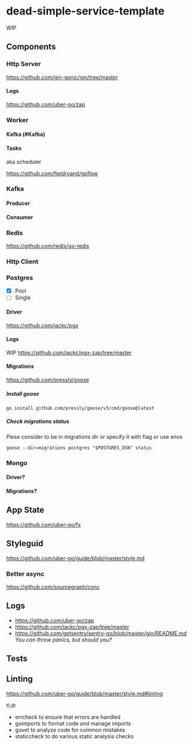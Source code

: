 # dead-simple-service-template
WIP

## Components

### Http Server

https://github.com/gin-gonic/gin/tree/master

#### Logs

https://github.com/uber-go/zap

### Worker

#### Kafka (#Kafka)

#### Tasks

aka scheduler

https://github.com/fieldryand/goflow

### Kafka

#### Producer

#### Consumer

### Redis

https://github.com/redis/go-redis

### Http Client

### Postgres
- [x] Pool
- [ ] Single

#### Driver

https://github.com/jackc/pgx

#### Logs
WIP
https://github.com/jackc/pgx-zap/tree/master

#### Migrations

<!-- https://github.com/ariga/atlas <- very complex system -->

https://github.com/pressly/goose

##### Install goose

`go install github.com/pressly/goose/v3/cmd/goose@latest`

##### Check migrations status

Plese consider to be in migrations dir or specify it with flag or use envs

`goose --dir=migrations postgres "$POSTGRES_DSN" status`

### Mongo

#### Driver?

#### Migrations?

## App State

https://github.com/uber-go/fx

## Styleguid

https://github.com/uber-go/guide/blob/master/style.md

### Better async

https://github.com/sourcegraph/conc

## Logs

- https://github.com/uber-go/zap
- https://github.com/jackc/pgx-zap/tree/master
- https://github.com/getsentry/sentry-go/blob/master/gin/README.md _You can throw panics, but should you?_

## Tests


## Linting

https://github.com/uber-go/guide/blob/master/style.md#linting

tl;dr

- errcheck to ensure that errors are handled
- goimports to format code and manage imports
- govet to analyze code for common mistakes
- staticcheck to do various static analysis checks
